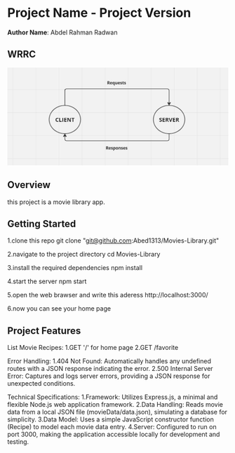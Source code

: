 # Project Name - Project Version

**Author Name**: Abdel Rahman Radwan

## WRRC
![WRRC Image](lab11.PNG)

## Overview
this project is a movie library app.
## Getting Started
1.clone this repo 
git clone "git@github.com:Abed1313/Movies-Library.git"

2.navigate to the project directory
cd Movies-Library

3.install the required dependencies
npm install

4.start the server 
npm start

5.open the web brawser and write this aderess 
http://localhost:3000/

6.now you can see your home page 

## Project Features
List Movie Recipes:
1.GET '/' for home page 
2.GET /favorite

Error Handling:
1.404 Not Found: Automatically handles any undefined routes with a JSON response indicating the error.
2.500 Internal Server Error: Captures and logs server errors, providing a JSON response for unexpected conditions.

Technical Specifications:
1.Framework: Utilizes Express.js, a minimal and flexible Node.js web application framework.
2.Data Handling: Reads movie data from a local JSON file (movieData/data.json), simulating a database for simplicity.
3.Data Model: Uses a simple JavaScript constructor function (Recipe) to model each movie data entry.
4.Server: Configured to run on port 3000, making the application accessible locally for development and testing.
